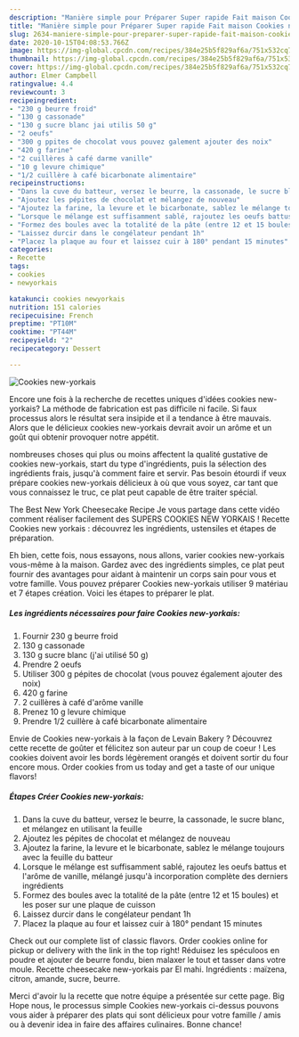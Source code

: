 ```yaml
---
description: "Manière simple pour Préparer Super rapide Fait maison Cookies new-yorkais"
title: "Manière simple pour Préparer Super rapide Fait maison Cookies new-yorkais"
slug: 2634-maniere-simple-pour-preparer-super-rapide-fait-maison-cookies-new-yorkais
date: 2020-10-15T04:08:53.766Z
image: https://img-global.cpcdn.com/recipes/384e25b5f829af6a/751x532cq70/cookies-new-yorkais-photo-principale-de-la-recette.jpg
thumbnail: https://img-global.cpcdn.com/recipes/384e25b5f829af6a/751x532cq70/cookies-new-yorkais-photo-principale-de-la-recette.jpg
cover: https://img-global.cpcdn.com/recipes/384e25b5f829af6a/751x532cq70/cookies-new-yorkais-photo-principale-de-la-recette.jpg
author: Elmer Campbell
ratingvalue: 4.4
reviewcount: 3
recipeingredient:
- "230 g beurre froid"
- "130 g cassonade"
- "130 g sucre blanc jai utilis 50 g"
- "2 oeufs"
- "300 g ppites de chocolat vous pouvez galement ajouter des noix"
- "420 g farine"
- "2 cuillères à café darme vanille"
- "10 g levure chimique"
- "1/2 cuillère à café bicarbonate alimentaire"
recipeinstructions:
- "Dans la cuve du batteur, versez le beurre, la cassonade, le sucre blanc, et mélangez en utilisant la feuille"
- "Ajoutez les pépites de chocolat et mélangez de nouveau"
- "Ajoutez la farine, la levure et le bicarbonate, sablez le mélange toujours avec la feuille du batteur"
- "Lorsque le mélange est suffisamment sablé, rajoutez les oeufs battus et l&#39;arôme de vanille, mélangé jusqu&#39;à incorporation complète des derniers ingrédients"
- "Formez des boules avec la totalité de la pâte (entre 12 et 15 boules) et les poser sur une plaque de cuisson"
- "Laissez durcir dans le congélateur pendant 1h"
- "Placez la plaque au four et laissez cuir à 180° pendant 15 minutes"
categories:
- Recette
tags:
- cookies
- newyorkais

katakunci: cookies newyorkais 
nutrition: 151 calories
recipecuisine: French
preptime: "PT10M"
cooktime: "PT44M"
recipeyield: "2"
recipecategory: Dessert

---
```



![Cookies new-yorkais](https://img-global.cpcdn.com/recipes/384e25b5f829af6a/751x532cq70/cookies-new-yorkais-photo-principale-de-la-recette.jpg)

Encore une fois à la recherche de recettes uniques d'idées cookies new-yorkais? La méthode de fabrication est pas difficile ni facile. Si faux processus alors le résultat sera insipide et il a tendance à être mauvais. Alors que le délicieux cookies new-yorkais devrait avoir un arôme et un goût qui obtenir provoquer notre appétit.

nombreuses choses qui plus ou moins affectent la qualité gustative de cookies new-yorkais, start du type d'ingrédients, puis la sélection des ingrédients frais, jusqu'à comment faire et servir. Pas besoin étourdi if veux prépare cookies new-yorkais délicieux à où que vous soyez, car tant que vous connaissez le truc, ce plat peut capable de être traiter spécial.

The Best New York Cheesecake Recipe Je vous partage dans cette vidéo comment réaliser facilement des SUPERS COOKIES NEW YORKAIS ! Recette Cookies new yorkais : découvrez les ingrédients, ustensiles et étapes de préparation.


Eh bien, cette fois, nous essayons, nous allons, varier cookies new-yorkais vous-même à la maison. Gardez avec des ingrédients simples, ce plat peut fournir des avantages pour aidant à maintenir un corps sain pour vous et votre famille. Vous pouvez préparer Cookies new-yorkais utiliser 9 matériau et 7 étapes création. Voici les étapes to préparer le plat.

<!--inarticleads1-->

##### Les ingrédients nécessaires pour faire Cookies new-yorkais:

1. Fournir 230 g beurre froid
1.  130 g cassonade
1.  130 g sucre blanc (j&#39;ai utilisé 50 g)
1. Prendre 2 oeufs
1. Utiliser 300 g pépites de chocolat (vous pouvez également ajouter des noix)
1.  420 g farine
1.  2 cuillères à café d&#39;arôme vanille
1. Prenez 10 g levure chimique
1. Prendre 1/2 cuillère à café bicarbonate alimentaire


Envie de Cookies new-yorkais à la façon de Levain Bakery ? Découvrez cette recette de goûter et félicitez son auteur par un coup de coeur ! Les cookies doivent avoir les bords légèrement orangés et doivent sortir du four encore mous. Order cookies from us today and get a taste of our unique flavors! 

<!--inarticleads2-->

##### Étapes Créer Cookies new-yorkais:

1. Dans la cuve du batteur, versez le beurre, la cassonade, le sucre blanc, et mélangez en utilisant la feuille
1. Ajoutez les pépites de chocolat et mélangez de nouveau
1. Ajoutez la farine, la levure et le bicarbonate, sablez le mélange toujours avec la feuille du batteur
1. Lorsque le mélange est suffisamment sablé, rajoutez les oeufs battus et l&#39;arôme de vanille, mélangé jusqu&#39;à incorporation complète des derniers ingrédients
1. Formez des boules avec la totalité de la pâte (entre 12 et 15 boules) et les poser sur une plaque de cuisson
1. Laissez durcir dans le congélateur pendant 1h
1. Placez la plaque au four et laissez cuir à 180° pendant 15 minutes


Check out our complete list of classic flavors. Order cookies online for pickup or delivery with the link in the top right! Réduisez les spéculoos en poudre et ajouter de beurre fondu, bien malaxer le tout et tasser dans votre moule. Recette cheesecake new-yorkais par El mahi. Ingrédients : maïzena, citron, amande, sucre, beurre. 


Merci d'avoir lu la recette que notre équipe a présentée sur cette page. Big Hope nous, le processus simple Cookies new-yorkais ci-dessus pouvons vous aider à préparer des plats qui sont délicieux pour votre famille / amis ou à devenir idea in faire des affaires culinaires. Bonne chance!
